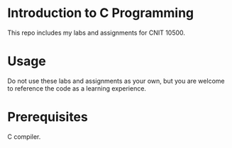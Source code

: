 # Introduction to C Programming
This repo includes my labs and assignments for CNIT 10500.

# Usage
Do not use these labs and assignments as your own, but you are welcome to reference the code as a learning experience.

# Prerequisites
C compiler.
